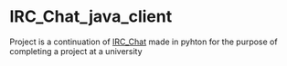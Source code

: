 # IRC_Chat_java_client
Project is a continuation of [IRC_Chat](https://github.com/RaVkloc/IRC_Chat) made in pyhton for the purpose of completing a project at a university